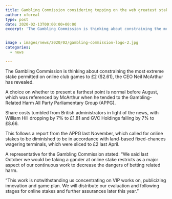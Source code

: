 ```yaml
---
title: Gambling Commission considering topping on the web greatest stakes
author: xforeal 
type: post
date: 2020-02-13T00:00:00+00:00
excerpt: 'The Gambling Commission is thinking about constraining the most extreme stake permitted on online club games to &amp;pound;2 ($2 '


image : images/news/2020/02/gambling-commission-logo-2.jpg
categories:
  - news

---
```

The Gambling Commission is thinking about constraining the most extreme stake permitted on online club games to &pound;2 ($2.61), the CEO Neil McArthur has revealed.

A choice on whether to present a farthest point is normal before August, which was referenced by McArthur when he tended to the Gambling-Related Harm All Party Parliamentary Group (APPG).

Share costs tumbled from British administrators in light of the news, with William Hill dropping by 7&percnt; to &pound;1.81 and GVC Holdings falling by 7&percnt; to &pound;8.66.

This follows a report from the APPG last November, which called for online stakes to be diminished to be in accordance with land-based fixed-chances wagering terminals, which were sliced to &pound;2 last April.

A representative for the Gambling Commission stated: &ldquo;We said last October we would be taking a gander at online stake restricts as a major aspect of our continuous work to decrease the dangers of betting related harm.

&ldquo;This work is notwithstanding us concentrating on VIP works on, publicizing innovation and game plan. We will distribute our evaluation and following stages for online stakes and further assurances later this year.&rdquo;